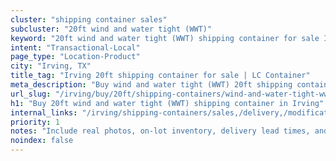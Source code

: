 ```yaml
---
cluster: "shipping container sales"
subcluster: "20ft wind and water tight (WWT)"
keyword: "20ft wind and water tight (WWT) shipping container for sale Irving, TX"
intent: "Transactional-Local"
page_type: "Location-Product"
city: "Irving, TX"
title_tag: "Irving 20ft shipping container for sale | LC Container"
meta_description: "Buy wind and water tight (WWT) 20ft shipping container sale with local delivery in Irving, TX. LC Container — local Since 2003. Request a fast quote today."
url_slug: "/irving/buy/20ft/shipping-containers/wind-and-water-tight-wwt"
h1: "Buy 20ft wind and water tight (WWT) shipping container in Irving"
internal_links: "/irving/shipping-containers/sales,/delivery,/modifications"
priority: 1
notes: "Include real photos, on-lot inventory, delivery lead times, and financing info."
noindex: false
---
```


<!-- TODO: Add unique city/inventory copy, images, and internal links here. -->
